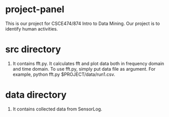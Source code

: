 # project-panel

This is our project for CSCE474/874 Intro to Data Mining. Our project is to identify human activities.

# src directory
1. It contains fft.py. It calculates fft and plot data both in frequency domain and time domain. To use fft.py, simply put data file as argument. For example, python fft.py $PROJECT/data/run1.csv.

# data directory
1. It contains collected data from SensorLog.
